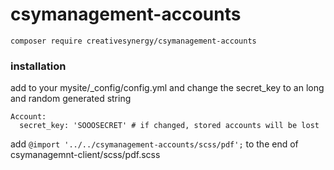 # csymanagement-accounts

```composer require creativesynergy/csymanagement-accounts```

### installation

add to your mysite/_config/config.yml and change the secret_key to an long and random generated string


```
Account:
  secret_key: 'SOOOSECRET' # if changed, stored accounts will be lost
```

add ```@import '../../csymanagement-accounts/scss/pdf';``` to the end of csymanagemnt-client/scss/pdf.scss